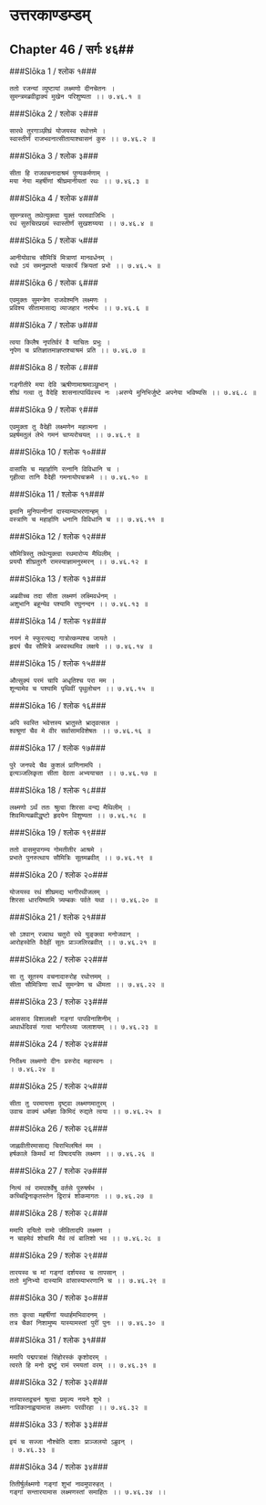 उत्तरकाण्डम्डम्
===============================


## Chapter 46  / सर्गः ४६##


###Slōka 1 / श्लोक १###


    ततो रजन्यां व्युष्टायां लक्ष्मणो दीनचेतनः ।
    सुमन्त्रमब्रवीद्वाक्यं मुखेन परिशुष्यता ।। ७.४६.१ ॥


###Slōka 2 / श्लोक २###


    सारथे तुरगाञ्छीघ्रं योजयस्व रथोत्तमे ।
    स्वास्तीर्णं राजभवनात्सीतायाश्चासनं कुरु ।। ७.४६.२ ॥


###Slōka 3 / श्लोक ३###


    सीता हि राजवचनादाश्रमं पुण्यकर्मणाम् ।
    मया नेया महर्षीणां श्रीघ्रमानीयतां रथः ।। ७.४६.३ ॥


###Slōka 4 / श्लोक ४###


    सुमन्त्रस्तु तथेत्युक्त्वा युक्तं परमवाजिभिः ।
    रथं सुरुचिरप्रख्यं स्वास्तीर्णं सुखशय्यया ।। ७.४६.४ ॥


###Slōka 5 / श्लोक ५###


    आनीयोवाच सौमित्रिं मित्राणां मानवर्धनम् ।
    रथो ऽयं समनुप्राप्तो यत्कार्यं क्रियतां प्रभो ।। ७.४६.५ ॥


###Slōka 6 / श्लोक ६###


    एवमुक्तः सुमन्त्रेण राजवेश्मनि लक्ष्मणः ।
    प्रविश्य सीतामासाद्य व्याजहार नरर्षभः ।। ७.४६.६ ॥


###Slōka 7 / श्लोक ७###


    त्वया किलैष नृपतिर्वरं वै याचितः प्रभुः ।
    नृपेण च प्रतिज्ञातमाज्ञप्तश्चाश्रमं प्रति ।। ७.४६.७ ॥


###Slōka 8 / श्लोक ८###


    गङ्गीतीरे मया देवि ऋषीणामाश्रमाञ्छुभान् ।
    शीघ्रं गत्वा तु वैदेहि शासनात्पार्थिवस्य नः ।अरण्ये मुनिभिर्जुष्टे अपनेया भविष्यसि ।। ७.४६.८ ॥


###Slōka 9 / श्लोक ९###


    एवमुक्ता तु वैदेही लक्ष्मणेन महात्मना ।
    प्रहर्षमतुलं लेभे गमनं चाप्यरोचयत् ।। ७.४६.९ ॥


###Slōka 10 / श्लोक १०###


    वासांसि च महार्हाणि रत्नानि विविधानि च ।
    गृहीत्वा तानि वैदेही गमनायोपचक्रमे ।। ७.४६.१० ॥


###Slōka 11 / श्लोक ११###


    इमानि मुनिपत्नीनां दास्याम्याभरणान्हम् ।
    वस्त्राणि च महार्हाणि धनानि विविधानि च ।। ७.४६.११ ॥


###Slōka 12 / श्लोक १२###


    सौमित्रिस्तु तथेत्युक्त्वा रथमारोप्य मैथिलीम् ।
    प्रययौ शीघ्रतुरगै रामस्याज्ञामनुस्मरन् ।। ७.४६.१२ ॥


###Slōka 13 / श्लोक १३###


    अब्रवीच्च तदा सीता लक्ष्मणं लक्ष्मिवर्धनम् ।
    अशुभानि बहून्येव पश्यामि रघुनन्दन ।। ७.४६.१३ ॥


###Slōka 14 / श्लोक १४###


    नयनं मे स्फुरत्यद्य गात्रोत्कम्पश्च जायते ।
    हृदयं चैव सौमित्रे अस्वस्थमिव लक्षये ।। ७.४६.१४ ॥


###Slōka 15 / श्लोक १५###


    औत्सुक्यं परमं चापि अधृतिश्च परा मम ।
    शून्यामेव च पश्यामि पृथिवीं पृथुलोचन ।। ७.४६.१५ ॥


###Slōka 16 / श्लोक १६###


    अपि स्वस्ति भवेत्तस्य भ्रातुस्ते भ्रातृवत्सल ।
    श्वश्रूणां चैव मे वीर सर्वासामविशेषतः ।। ७.४६.१६ ॥


###Slōka 17 / श्लोक १७###


    पुरे जनपदे चैव कुशलं प्राणिनामपि ।
    इत्यञ्जलिकृता सीता देवता अभ्ययाचत ।। ७.४६.१७ ॥


###Slōka 18 / श्लोक १८###


    लक्ष्मणो ऽर्थं ततः श्रुत्वा शिरसा वन्द्य मैथिलीम् ।
    शिवमित्यब्रवीद्धृष्टो हृदयेन विशुष्यता ।। ७.४६.१८ ॥


###Slōka 19 / श्लोक १९###


    ततो वासमुपागम्य गोमतीतीर आश्रमे ।
    प्रभाते पुनरुत्थाय सौमित्रिः सूतमब्रवीत् ।। ७.४६.१९ ॥


###Slōka 20 / श्लोक २०###


    योजयस्व रथं शीघ्रमद्य भागीरथीजलम् ।
    शिरसा धारयिष्यामि त्र्यम्बकः पर्वते यथा ।। ७.४६.२० ॥


###Slōka 21 / श्लोक २१###


    सो ऽश्वान् रज्वाथ चतुरो रथे युङ्क्त्वा मनोजवान् ।
    आरोहस्वेति वैदेहीं सूतः प्राञ्जलिरब्रवीत् ।। ७.४६.२१ ॥


###Slōka 22 / श्लोक २२###


    सा तु सूतस्य वचनादारुरोह रथोत्तमम् ।
    सीता सौमित्रिणा सार्धं सुमन्त्रेण च धीमता ।। ७.४६.२२ ॥


###Slōka 23 / श्लोक २३###


    आससाद विशालाक्षी गङ्गां पापविनाशिनीम् ।
    अथार्धदिवसं गत्वा भागीरथ्या जलाशयम् ।। ७.४६.२३ ॥


###Slōka 24 / श्लोक २४###


    निरीक्ष्य लक्ष्मणो दीनः प्ररुरोद महास्वनः ।
    । ७.४६.२४ ॥


###Slōka 25 / श्लोक २५###


    सीता तु परमायत्ता दृष्ट्वा लक्ष्मणमातुरम् ।
    उवाच वाक्यं धर्मज्ञा किमिदं रुद्यते त्वया ।। ७.४६.२५ ॥


###Slōka 26 / श्लोक २६###


    जाह्नवीतीरमासाद्य चिराभिलषितं मम ।
    हर्षकाले किमर्थं मां विषादयसि लक्ष्मण ।। ७.४६.२६ ॥


###Slōka 27 / श्लोक २७###


    नित्यं त्वं रामपार्श्वेषु वर्तसे पुरुषर्षभ ।
    कच्चिद्विनाकृतस्तेन द्विरात्रं शोकमागतः ।। ७.४६.२७ ॥


###Slōka 28 / श्लोक २८###


    ममापि दयितो रामो जीवितादपि लक्ष्मण ।
    न चाहमेवं शोचामि मैवं त्वं बालिशो भव ।। ७.४६.२८ ॥


###Slōka 29 / श्लोक २९###


    तारयस्व च मां गङ्गां दर्शयस्व च तापसान् ।
    ततो मुनिभ्यो दास्यामि वांसास्याभरणानि च ।। ७.४६.२९ ॥


###Slōka 30 / श्लोक ३०###


    ततः कृत्वा महर्षीणां यथार्हमभिवादनम् ।
    तत्र चैकां निशामुष्य यास्यामस्तां पुरीं पुनः ।। ७.४६.३० ॥


###Slōka 31 / श्लोक ३१###


    ममापि पद्मपत्राक्षं सिंहोरस्कं कृशोदरम् ।
    त्वरते हि मनो द्रष्टुं रामं रमयतां वरम् ।। ७.४६.३१ ॥


###Slōka 32 / श्लोक ३२###


    तस्यास्तद्वचनं श्रुत्वा प्रमृज्य नयने शुभे ।
    नाविकानाह्वयामास लक्ष्मणः परवीरहा ।। ७.४६.३२ ॥


###Slōka 33 / श्लोक ३३###


    इयं च सज्जा नौश्चेति दाशाः प्राञ्जलयो ऽब्रुवन् ।
    । ७.४६.३३ ॥


###Slōka 34 / श्लोक ३४###


    तितीर्षुर्लक्ष्मणो गङ्गां शुभां नावमुपारुहत् ।
    गङ्गां सन्तारयामास लक्ष्मणस्तां समाहितः ।। ७.४६.३४ ।।


